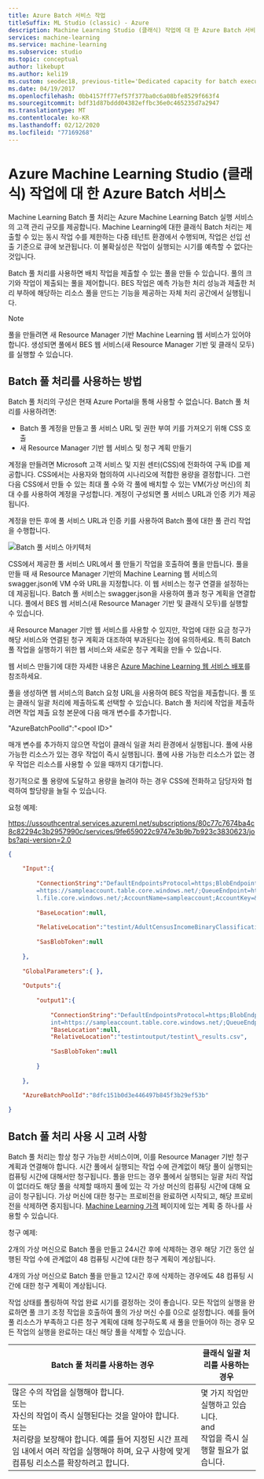 ```yaml
---
title: Azure Batch 서비스 작업
titleSuffix: ML Studio (classic) - Azure
description: Machine Learning Studio (클래식) 작업에 대 한 Azure Batch 서비스 개요. Batch 풀 처리를 사용하면 배치 작업을 제출할 수 있는 풀을 만들 수 있습니다.
services: machine-learning
ms.service: machine-learning
ms.subservice: studio
ms.topic: conceptual
author: likebupt
ms.author: keli19
ms.custom: seodec18, previous-title='Dedicated capacity for batch execution service jobs - Azure Machine Learning Studio (classic) | Microsoft Docs'
ms.date: 04/19/2017
ms.openlocfilehash: 0bb4157ff77ef57f377ba0c6a08bfe8529f663f4
ms.sourcegitcommit: bdf31d87bddd04382effbc36e0c465235d7a2947
ms.translationtype: MT
ms.contentlocale: ko-KR
ms.lasthandoff: 02/12/2020
ms.locfileid: "77169268"
---
```

# <a name="azure-batch-service-for-azure-machine-learning-studio-classic-jobs"></a>Azure Machine Learning Studio (클래식) 작업에 대 한 Azure Batch 서비스

Machine Learning Batch 풀 처리는 Azure Machine Learning Batch 실행 서비스의 고객 관리 규모를 제공합니다. Machine Learning에 대한 클래식 Batch 처리는 제출할 수 있는 동시 작업 수를 제한하는 다중 테넌트 환경에서 수행되며, 작업은 선입 선출 기준으로 큐에 보관됩니다. 이 불확실성은 작업이 실행되는 시기를 예측할 수 없다는 것입니다.

Batch 풀 처리를 사용하면 배치 작업을 제출할 수 있는 풀을 만들 수 있습니다. 풀의 크기와 작업이 제출되는 풀을 제어합니다. BES 작업은 예측 가능한 처리 성능과 제출한 처리 부하에 해당하는 리소스 풀을 만드는 기능을 제공하는 자체 처리 공간에서 실행됩니다.

> [!NOTE]
> 풀을 만들려면 새 Resource Manager 기반 Machine Learning 웹 서비스가 있어야 합니다. 생성되면 풀에서 BES 웹 서비스(새 Resource Manager 기반 및 클래식 모두)를 실행할 수 있습니다.

## <a name="how-to-use-batch-pool-processing"></a>Batch 풀 처리를 사용하는 방법

Batch 풀 처리의 구성은 현재 Azure Portal을 통해 사용할 수 없습니다. Batch 풀 처리를 사용하려면:

-   Batch 풀 계정을 만들고 풀 서비스 URL 및 권한 부여 키를 가져오기 위해 CSS 호출
-   새 Resource Manager 기반 웹 서비스 및 청구 계획 만들기

계정을 만들려면 Microsoft 고객 서비스 및 지원 센터(CSS)에 전화하여 구독 ID를 제공합니다. CSS에서는 사용자와 협의하여 시나리오에 적합한 용량을 결정합니다. 그런 다음 CSS에서 만들 수 있는 최대 풀 수와 각 풀에 배치할 수 있는 VM(가상 머신)의 최대 수를 사용하여 계정을 구성합니다. 계정이 구성되면 풀 서비스 URL과 인증 키가 제공됩니다.

계정을 만든 후에 풀 서비스 URL과 인증 키를 사용하여 Batch 풀에 대한 풀 관리 작업을 수행합니다.

![Batch 풀 서비스 아키텍처](./media/dedicated-capacity-for-bes-jobs/pool-architecture.png)

CSS에서 제공한 풀 서비스 URL에서 풀 만들기 작업을 호출하여 풀을 만듭니다. 풀을 만들 때 새 Resource Manager 기반의 Machine Learning 웹 서비스의 swagger.json에 VM 수와 URL을 지정합니다. 이 웹 서비스는 청구 연결을 설정하는 데 제공됩니다. Batch 풀 서비스는 swagger.json을 사용하여 풀과 청구 계획을 연결합니다. 풀에서 BES 웹 서비스(새 Resource Manager 기반 및 클래식 모두)를 실행할 수 있습니다.

새 Resource Manager 기반 웹 서비스를 사용할 수 있지만, 작업에 대한 요금 청구가 해당 서비스와 연결된 청구 계획과 대조하여 부과된다는 점에 유의하세요. 특히 Batch 풀 작업을 실행하기 위한 웹 서비스와 새로운 청구 계획을 만들 수 있습니다.

웹 서비스 만들기에 대한 자세한 내용은 [Azure Machine Learning 웹 서비스 배포](deploy-a-machine-learning-web-service.md)를 참조하세요.

풀을 생성하면 웹 서비스의 Batch 요청 URL을 사용하여 BES 작업을 제출합니다. 풀 또는 클래식 일괄 처리에 제출하도록 선택할 수 있습니다. Batch 풀 처리에 작업을 제출하려면 작업 제출 요청 본문에 다음 매개 변수를 추가합니다.

"AzureBatchPoolId":"&lt;pool ID&gt;"

매개 변수를 추가하지 않으면 작업이 클래식 일괄 처리 환경에서 실행됩니다. 풀에 사용 가능한 리소스가 있는 경우 작업이 즉시 실행됩니다. 풀에 사용 가능한 리소스가 없는 경우 작업은 리소스를 사용할 수 있을 때까지 대기합니다.

정기적으로 풀 용량에 도달하고 용량을 늘려야 하는 경우 CSS에 전화하고 담당자와 협력하여 할당량을 늘릴 수 있습니다.

요청 예제:

https://ussouthcentral.services.azureml.net/subscriptions/80c77c7674ba4c8c82294c3b2957990c/services/9fe659022c9747e3b9b7b923c3830623/jobs?api-version=2.0

```json
{

    "Input":{
    
        "ConnectionString":"DefaultEndpointsProtocol=https;BlobEndpoint=https://sampleaccount.blob.core.windows.net/;TableEndpoint
        =https://sampleaccount.table.core.windows.net/;QueueEndpoint=https://sampleaccount.queue.core.windows.net/;FileEndpoint=https://zhguim
        l.file.core.windows.net/;AccountName=sampleaccount;AccountKey=&lt;Key&gt;;",
        
        "BaseLocation":null,
        
        "RelativeLocation":"testint/AdultCensusIncomeBinaryClassificationDataset.csv",
        
        "SasBlobToken":null
    
    },
    
    "GlobalParameters":{ },
    
    "Outputs":{
    
        "output1":{
        
            "ConnectionString":"DefaultEndpointsProtocol=https;BlobEndpoint=https://sampleaccount.blob.core.windows.net/;TableEndpo
            int=https://sampleaccount.table.core.windows.net/;QueueEndpoint=https://sampleaccount.queue.core.windows.net/;FileEndpoint=https://sampleaccount.file.core.windows.net/;AccountName=sampleaccount;AccountKey=&lt;Key&gt;",
            "BaseLocation":null,
            "RelativeLocation":"testintoutput/testint\_results.csv",
            
            "SasBlobToken":null
        
        }
    
    },
    
    "AzureBatchPoolId":"8dfc151b0d3e446497b845f3b29ef53b"

}
```

## <a name="considerations-when-using-batch-pool-processing"></a>Batch 풀 처리 사용 시 고려 사항

Batch 풀 처리는 항상 청구 가능한 서비스이며, 이를 Resource Manager 기반 청구 계획과 연결해야 합니다. 시간 풀에서 실행되는 작업 수에 관계없이 해당 풀이 실행되는 컴퓨팅 시간에 대해서만 청구됩니다. 풀을 만드는 경우 풀에서 실행되는 일괄 처리 작업이 없더라도 해당 풀을 삭제할 때까지 풀에 있는 각 가상 머신의 컴퓨팅 시간에 대해 요금이 청구됩니다. 가상 머신에 대한 청구는 프로비전을 완료하면 시작되고, 해당 프로비전을 삭제하면 중지됩니다. [Machine Learning 가격](https://azure.microsoft.com/pricing/details/machine-learning/) 페이지에 있는 계획 중 하나를 사용할 수 있습니다.

청구 예제:

2개의 가상 머신으로 Batch 풀을 만들고 24시간 후에 삭제하는 경우 해당 기간 동안 실행된 작업 수에 관계없이 48 컴퓨팅 시간에 대한 청구 계획이 계상됩니다.

4개의 가상 머신으로 Batch 풀을 만들고 12시간 후에 삭제하는 경우에도 48 컴퓨팅 시간에 대한 청구 계획이 계상됩니다.

작업 상태를 폴링하여 작업 완료 시기를 결정하는 것이 좋습니다. 모든 작업의 실행을 완료하면 풀 크기 조정 작업을 호출하여 풀의 가상 머신 수를 0으로 설정합니다. 예를 들어 풀 리소스가 부족하고 다른 청구 계획에 대해 청구하도록 새 풀을 만들어야 하는 경우 모든 작업의 실행을 완료하는 대신 해당 풀을 삭제할 수 있습니다.


| **Batch 풀 처리를 사용하는 경우**    | **클래식 일괄 처리를 사용하는 경우**  |
|---|---|
|많은 수의 작업을 실행해야 합니다.<br>또는<br/>자신의 작업이 즉시 실행된다는 것을 알아야 합니다.<br/>또는<br/>처리량을 보장해야 합니다. 예를 들어 지정된 시간 프레임 내에서 여러 작업을 실행해야 하며, 요구 사항에 맞게 컴퓨팅 리소스를 확장하려고 합니다.    | 몇 가지 작업만 실행하고 있습니다.<br/>and<br/> 작업을 즉시 실행할 필요가 없습니다. |
